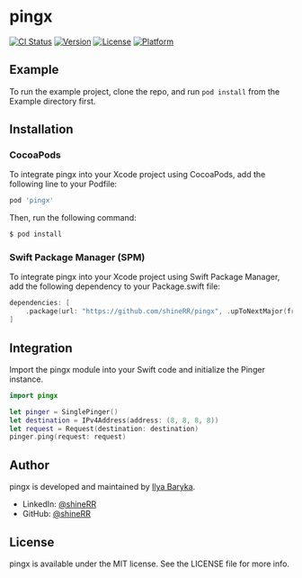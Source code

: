 # pingx

[![CI Status](https://img.shields.io/travis/shineRR/pingx.svg?style=flat)](https://travis-ci.org/shineRR/pingx)
[![Version](https://img.shields.io/cocoapods/v/pingx.svg?style=flat)](https://cocoapods.org/pods/pingx)
[![License](https://img.shields.io/cocoapods/l/pingx.svg?style=flat)](https://cocoapods.org/pods/pingx)
[![Platform](https://img.shields.io/cocoapods/p/pingx.svg?style=flat)](https://cocoapods.org/pods/pingx)

## Example

To run the example project, clone the repo, and run `pod install` from the Example directory first.

## Installation

### CocoaPods

To integrate pingx into your Xcode project using CocoaPods, add the following line to your Podfile:

```ruby
pod 'pingx'
```

Then, run the following command:

```ruby
$ pod install
```

### Swift Package Manager (SPM)

To integrate pingx into your Xcode project using Swift Package Manager, add the following dependency to your Package.swift file:

```swift
dependencies: [
    .package(url: "https://github.com/shineRR/pingx", .upToNextMajor(from: "1.0.0"))
]
```

## Integration

Import the pingx module into your Swift code and initialize the Pinger instance.

```swift
import pingx

let pinger = SinglePinger()
let destination = IPv4Address(address: (8, 8, 8, 8))
let request = Request(destination: destination)
pinger.ping(request: request)
```

## Author

pingx is developed and maintained by [Ilya Baryka](https://www.linkedin.com/in/ilya-baryka/).

* LinkedIn: [@shineRR](https://www.linkedin.com/in/ilya-baryka/)
* GitHub: [@shineRR](https://github.com/shineRR)

## License

pingx is available under the MIT license. See the LICENSE file for more info.
